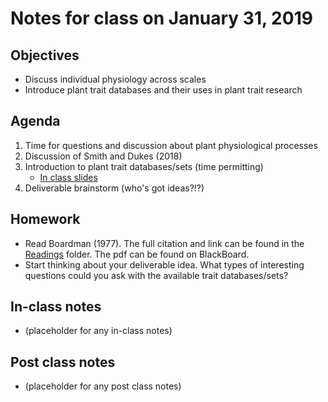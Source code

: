# Notes for class on January 31, 2019

## Objectives
* Discuss individual physiology across scales
* Introduce plant trait databases and their uses in plant trait research

## Agenda
1. Time for questions and discussion about plant physiological processes
2. Discussion of Smith and Dukes (2018)
3. Introduction to plant trait databases/sets (time permitting)
	- [In class slides](../Tools/trait_data/accessing_trait_data.pdf)
4. Deliverable brainstorm (who's got ideas?!?)

## Homework
* Read Boardman (1977). The full citation and link can be found in the 
[Readings](../Readings) folder. The pdf can be found on BlackBoard.
* Start thinking about your deliverable idea.
What types of interesting questions could you ask with the available trait databases/sets?

## In-class notes
* (placeholder for any in-class notes)

## Post class notes
* (placeholder for any post class notes)